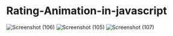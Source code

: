 # Rating-Animation-in-javascript
![Screenshot (106)](https://github.com/Aashif10/Rating-Animation-in-javascript/assets/163505856/13618d80-dc1f-4a0c-a412-8a9b14031128)
![Screenshot (105)](https://github.com/Aashif10/Rating-Animation-in-javascript/assets/163505856/bf38c09e-234a-452a-925f-618f970b79cb)
![Screenshot (107)](https://github.com/Aashif10/Rating-Animation-in-javascript/assets/163505856/08a611fd-6424-49c2-ba37-82ec79226715)
